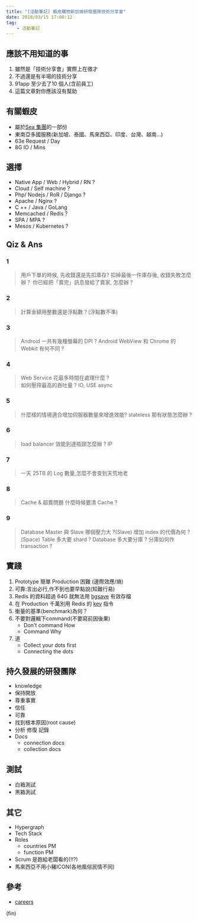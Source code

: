 ```yaml
---
title: "[活動筆記] 蝦皮購物新加坡研發團隊技術分享會"
date: 2018/03/15 17:00:12
tag:
	- 活動筆記
---
```


## 應該不用知道的事

1. 雖然是「技術分享會」實際上在徵才
2. 不過還是有半場的技術分享
3. 91app 至少去了10 個人(含前員工)
4. 這篇文章對你應該沒有幫助

## 有關蝦皮

- 屬於[Sea 集團](http://www.seagroup.com/home)的一部份
- 東南亞多國服務(新加坡、泰國、馬來西亞、印度、台灣、越南…)
- 63e Request / Day
- 8G IO / Mins

## 選擇

- Native App / Web / Hybrid / RN ?
- Cloud / Self machine ?
- Php/ Nodejs / RoR / Django ?
- Apache / Nginx ?
- C ++ / Java / GoLang
- Memcached / Redis ?
- SPA / MPA ?
- Mesos / Kubernetes ?

## Qiz & Ans

### 1

> 用戶下單的時候, 先收錢還是先扣庫存?
> 扣掉最後一件庫存後, 收錢失敗怎麼辦？
> 你已經把「賣完」訊息發給了賣家, 怎麼辦？

### 2

> 計算金額用整數還是浮點數？(浮點數不準)

### 3

> Android 一共有幾種螢幕的 DPI ?
> Android WebView 和 Chrome 的 Webkit 有何不同 ?

### 4

> Web Service 花最多時間在處理什麼 ?  
> 如何壓搾最高的吞吐量 ?
> IO, USE async

### 5

> 什麼樣的情境適合增加伺服器數量來增進效能?
> stateless
> 那有狀態怎麼辦 ?  

### 6

> load balancer 效能到達瓶頸怎麼辦 ?
> IP

### 7

> 一天 25TB 的 Log 數量,怎麼不會查到天荒地老

### 8

> Cache & 超賣問題
> 什麼時候要清 Cache ?

### 9

> Database Master 與 Slave 哪個壓力大 ?(Slave)
> 增加 index 的代價為何 ?(Space)
> Table 多大要 shard ?
> Database 多大要分庫 ?
> 分庫如何作 transaction ?

## 實踐

1. Prototype 簡單 Production 困難 (邊際效應/熵)
2. 可靠:言出必行,作不到也要早點說(知難行易)
3. Redis 的資料超過 64G 就無法用 [bgsave](http://redisdoc.com/server/bgsave.html) 有效存檔
4. 在 Production 千萬別用 Redis 的 [key](https://redis.io/commands/keys) 指令
5. 衡量的基準(benchmark)為何？
6. 不要對邏輯下command(不要寫前因後果)
   - Don't command How
   - Command Why
7. 道
    - Collect your dots first
    - Connecting the dots

## 持久發展的研發團隊

- knowledge
- 保持開放
- 尊重事實
- 信任
- 可靠
- 找到根本原因(root cause)
- 分析 修復 記錄
- Docs
  - connection docs
  - collection docs

## 測試

- 白箱測試
- 黑箱測試

## 其它

- Hypergraph
- Tech Stack
- Roles
  - countries PM
  - function PM
- Scrum 是跑給老闆看的(!!?)
- 馬來西亞不用小豬ICON(各地風俗民情不同)

## 參考

- [careers](https://careers.shopee.com)

(fin)
